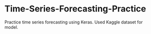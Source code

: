 # Time-Series-Forecasting-Practice
Practice time series forecasting using Keras. Used Kaggle dataset for model.
